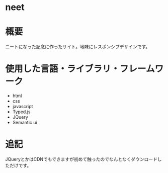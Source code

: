 # neet

# 概要
ニートになった記念に作ったサイト。地味にレスポンシブデザインです。

# 使用した言語・ライブラリ・フレームワーク
- html
- css 
- javascript
- Typed.js
- JQuery
- Semantic ui 

# 追記
JQueryとかはCDNでもできますが初めて触ったのでなんとなくダウンロードしただけです。
